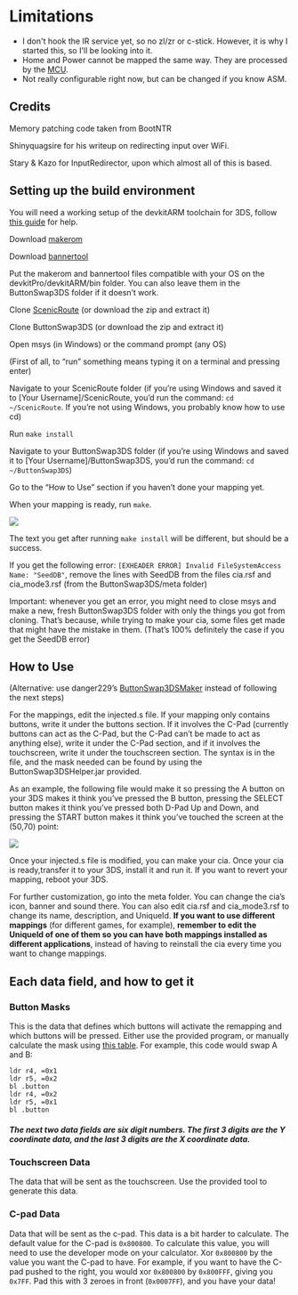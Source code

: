 # Limitations
* I don't hook the IR service yet, so no zl/zr or c-stick. However, it is why I started this, so I'll be looking into it.
* Home and Power cannot be mapped the same way.  They are processed by the [MCU](https://3dbrew.org/wiki/Hardware#Auxiliary_Microcontroller_.28MCU.29).
* Not really configurable right now, but can be changed if you know ASM.

## Credits
Memory patching code taken from BootNTR

Shinyquagsire for his writeup on redirecting input over WiFi.

Stary & Kazo for InputRedirector, upon which almost all of this is based.

## Setting up the build environment

You will need a working setup of the devkitARM toolchain for 3DS, follow [this guide](https://www.3dbrew.org/wiki/Setting_up_Development_Environment) for help.

Download [makerom](https://github.com/profi200/Project_CTR/releases)

Download [bannertool](https://github.com/Steveice10/bannertool/releases)

Put the makerom and bannertool files compatible with your OS on the devkitPro/devkitARM/bin folder. You can also leave them in the ButtonSwap3DS folder if it doesn’t work.

Clone [ScenicRoute](https://github.com/Stary2001/ScenicRoute) (or download the zip and extract it)

Clone ButtonSwap3DS (or download the zip and extract it)

Open msys (in Windows) or the command prompt (any OS)

(First of all, to “run” something means typing it on a terminal and pressing enter)

Navigate to your ScenicRoute folder (if you’re using Windows and saved it to [Your Username]/ScenicRoute, you’d run the command: ``cd ~/ScenicRoute``. If you’re not using Windows, you probably know how to use cd)

Run ``make install``

Navigate to your ButtonSwap3DS folder (if you’re using Windows and saved it to [Your Username]/ButtonSwap3DS, you’d run the command: ``cd ~/ButtonSwap3DS``)

Go to the “How to Use” section if you haven’t done your mapping yet.

When your mapping is ready, run ``make``.

![](https://i.imgur.com/JcSftRy.png)

The text you get after running ``make install`` will be different, but should be a success.

  

If you get the following error: ``[EXHEADER ERROR] Invalid FileSystemAccess Name: "SeedDB"``, remove the lines with SeedDB from the files cia.rsf and cia_mode3.rsf (from the ButtonSwap3DS/meta folder)

  

Important: whenever you get an error, you might need to close msys and make a new, fresh ButtonSwap3DS folder with only the things you got from cloning. That’s because, while trying to make your cia, some files get made that might have the mistake in them. (That’s 100% definitely the case if you get the SeedDB error)

## How to Use

(Alternative: use danger229’s [ButtonSwap3DSMaker](https://github.com/danger229/ButtonSwap3dsMaker/releases) instead of following the next steps)

  

For the mappings, edit the injected.s file. If your mapping only contains buttons, write it under the buttons section. If it involves the C-Pad (currently buttons can act as the C-Pad, but the C-Pad can’t be made to act as anything else), write it under the C-Pad section, and if it involves the touchscreen, write it under the touchscreen section. The syntax is in the file, and the mask needed can be found by using the ButtonSwap3DSHelper.jar provided.

As an example, the following file would make it so pressing the A button on your 3DS makes it think you’ve pressed the B button, pressing the SELECT button makes it think you’ve pressed both D-Pad Up and Down, and pressing the START button makes it think you’ve touched the screen at the (50,70) point:

![](https://i.imgur.com/dhFXIwI.png)

Once your injected.s file is modified, you can make your cia. Once your cia is ready,transfer it to your 3DS, install it and run it. If you want to revert your mapping, reboot your 3DS.

  
For further customization, go into the meta folder. You can change the cia’s icon, banner and sound there. You can also edit cia.rsf and cia_mode3.rsf to change its name, description, and UniqueId. **If you want to use different mappings** (for different games, for example), **remember to edit the UniqueId of one of them so you can have both mappings installed as different applications**, instead of having to reinstall the cia every time you want to change mappings.


## Each data field, and how to get it
### Button Masks
This is the data that defines which buttons will activate the remapping and which buttons will be pressed.  Either use the provided program, or manually calculate the mask using [this table](https://www.3dbrew.org/wiki/HID_Shared_Memory#PAD_State).
For example, this code would swap A and B:
```
ldr r4, =0x1
ldr r5, =0x2
bl .button
ldr r4, =0x2
ldr r5, =0x1
bl .button
```
##### The next two data fields are six digit numbers.  The first 3 digits are the Y coordinate data, and the last 3 digits are the X coordinate data.
### Touchscreen Data
The data that will be sent as the touchscreen.  Use the provided tool to generate this data.
### C-pad Data
Data that will be sent as the c-pad.  This data is a bit harder to calculate.  The default value for the C-pad is ```0x800800```.  To calculate this value, you will need to use the developer mode on your calculator.  Xor ```0x800800``` by the value you want the C-pad to have.  For example, if you want to have the C-pad pushed to the right, you would xor ```0x800800``` by ```0x800FFF```, giving you ```0x7FF```.  Pad this with 3 zeroes in front (```0x0007FF```), and you have your data!
